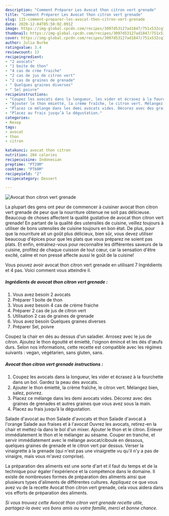 ```yaml
---
description: "Comment Préparer Les Avocat thon citron vert grenade"
title: "Comment Préparer Les Avocat thon citron vert grenade"
slug: 115-comment-preparer-les-avocat-thon-citron-vert-grenade
date: 2020-12-04T05:50:02.091Z
image: https://img-global.cpcdn.com/recipes/3097d53127ad1847/751x532cq70/avocat-thon-citron-vert-grenade-photo-principale-de-la-recette.jpg
thumbnail: https://img-global.cpcdn.com/recipes/3097d53127ad1847/751x532cq70/avocat-thon-citron-vert-grenade-photo-principale-de-la-recette.jpg
cover: https://img-global.cpcdn.com/recipes/3097d53127ad1847/751x532cq70/avocat-thon-citron-vert-grenade-photo-principale-de-la-recette.jpg
author: Julia Burke
ratingvalue: 3.4
reviewcount: 13
recipeingredient:
- "2 avocats"
- "1 boite de thon"
- "4 cas de crme fraiche"
- "2 cas de jus de citron vert"
- "2 cas de graines de grenade"
- " Quelques graines diverses"
- " Sel poivre"
recipeinstructions:
- "Coupez les avocats dans la longueur, les vider et écrasez à la fourchette dans un bol. Gardez la peau des avocats."
- "Ajouter le thon émietté, la crème fraîche, le citron vert. Mélangez bien, salez, poivrez."
- "Placez ce mélange dans les demi avocats vides. Décorez avec des graines de grenades et autres graines que vous avez sous la main."
- "Placez au frais jusqu’à la dégustation."
categories:
- Resep
tags:
- avocat
- thon
- citron

katakunci: avocat thon citron 
nutrition: 204 calories
recipecuisine: Indonesian
preptime: "PT29M"
cooktime: "PT60M"
recipeyield: "2"
recipecategory: Dessert

---
```



![Avocat thon citron vert grenade](https://img-global.cpcdn.com/recipes/3097d53127ad1847/751x532cq70/avocat-thon-citron-vert-grenade-photo-principale-de-la-recette.jpg)

La plupart des gens ont peur de commencer à cuisiner avocat thon citron vert grenade de peur que la nourriture obtenue ne soit pas délicieuse. Beaucoup de choses affectent la qualité gustative de avocat thon citron vert grenade! En partant de la qualité des ustensiles de cuisine, veillez toujours à utiliser de bons ustensiles de cuisine toujours en bon état. De plus, pour que la nourriture ait un goût plus délicieux, bien sûr, vous devez utiliser beaucoup d'épices pour que les plats que vous préparez ne soient pas plats. Et enfin, entraînez-vous pour reconnaître les différentes saveurs de la cuisine, profitez de chaque cuisson de tout cœur, car la sensation d'être excité, calme et non pressé affecte aussi le goût de la cuisine!

<!--inarticleads1-->

Vous pouvez avoir avocat thon citron vert grenade en utilisant 7 Ingrédients et 4 pas. Voici comment vous atteindre il.

##### Ingrédients de avocat thon citron vert grenade :

1. Vous avez besoin 2 avocats
1. Préparer 1 boite de thon
1. Vous avez besoin 4 cas de crème fraiche
1. Préparer 2 cas de jus de citron vert
1. Utilisation 2 cas de graines de grenade
1. Vous avez besoin  Quelques graines diverses
1. Préparer  Sel, poivre


Coupez la chair en dés au dessus d&#39;un saladier. Arrosez avec le jus de citron. Ajoutez le thon égoutté et émietté, l&#39;oignon émincé et les dés d&#39;œufs durs. Selon nos informations, cette recette est compatible avec les régimes suivants : vegan, végétarien, sans gluten, sans. 

<!--inarticleads2-->

##### Avocat thon citron vert grenade instructions :

1. Coupez les avocats dans la longueur, les vider et écrasez à la fourchette dans un bol. Gardez la peau des avocats.
1. Ajouter le thon émietté, la crème fraîche, le citron vert. Mélangez bien, salez, poivrez.
1. Placez ce mélange dans les demi avocats vides. Décorez avec des graines de grenades et autres graines que vous avez sous la main.
1. Placez au frais jusqu’à la dégustation.


Salade d&#39;avocat au thon Salade d&#39;avocats et thon Salade d&#39;avocat à l&#39;orange Salade aux fraises et à l&#39;avocat Ouvrez les avocats, retirez-en la chair et mettez-la dans le bol d&#39;un mixer. Ajouter le thon et le citron. Enlever immédiatement le thon et le mélanger au sésame. Couper en tranche, et servir immédiatement avec le mélange avocat/ciboule en dessous, quelques graines de grenade et le citron vert par dessus. Verser la vinaigrette à la grenade (qui n&#39;est pas une vinaigrette vu qu&#39;il n&#39;y a pas de vinaigre, mais vous m&#39;avez comprise). 

<!--inarticleads1-->

<p>
La préparation des aliments est une sorte d'art et il faut du temps et de la technique pour égaler l'expérience et la compétence dans le domaine. Il existe de nombreuses formes de préparation des aliments ainsi que plusieurs types d'aliments de différentes cultures. Appliquez ce que vous avez vu de la recette Avocat thon citron vert grenade, cela vous aidera dans vos efforts de préparation des aliments.
</p>

<p>
<i>Si vous trouvez cette Avocat thon citron vert grenade recette utile, partagez-la avec vos bons amis ou votre famille, merci et bonne chance.</i>
</p>
